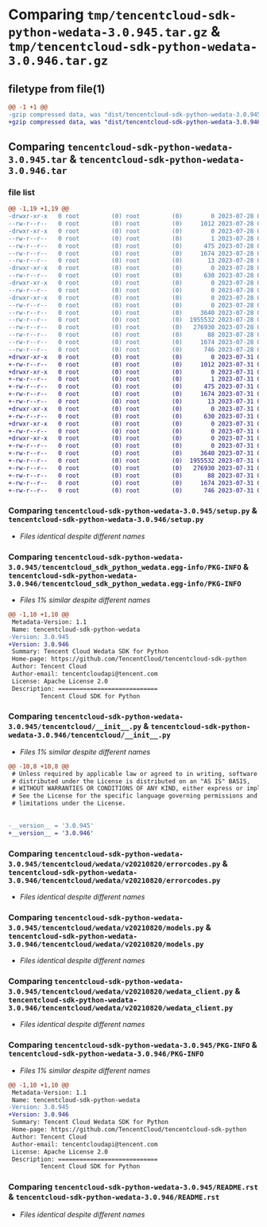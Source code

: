 # Comparing `tmp/tencentcloud-sdk-python-wedata-3.0.945.tar.gz` & `tmp/tencentcloud-sdk-python-wedata-3.0.946.tar.gz`

## filetype from file(1)

```diff
@@ -1 +1 @@
-gzip compressed data, was "dist/tencentcloud-sdk-python-wedata-3.0.945.tar", last modified: Fri Jul 28 00:39:53 2023, max compression
+gzip compressed data, was "dist/tencentcloud-sdk-python-wedata-3.0.946.tar", last modified: Mon Jul 31 00:40:11 2023, max compression
```

## Comparing `tencentcloud-sdk-python-wedata-3.0.945.tar` & `tencentcloud-sdk-python-wedata-3.0.946.tar`

### file list

```diff
@@ -1,19 +1,19 @@
-drwxr-xr-x   0 root         (0) root         (0)        0 2023-07-28 00:39:53.000000 tencentcloud-sdk-python-wedata-3.0.945/
--rw-r--r--   0 root         (0) root         (0)     1012 2023-07-28 00:39:53.000000 tencentcloud-sdk-python-wedata-3.0.945/setup.py
-drwxr-xr-x   0 root         (0) root         (0)        0 2023-07-28 00:39:53.000000 tencentcloud-sdk-python-wedata-3.0.945/tencentcloud_sdk_python_wedata.egg-info/
--rw-r--r--   0 root         (0) root         (0)        1 2023-07-28 00:39:53.000000 tencentcloud-sdk-python-wedata-3.0.945/tencentcloud_sdk_python_wedata.egg-info/dependency_links.txt
--rw-r--r--   0 root         (0) root         (0)      475 2023-07-28 00:39:53.000000 tencentcloud-sdk-python-wedata-3.0.945/tencentcloud_sdk_python_wedata.egg-info/SOURCES.txt
--rw-r--r--   0 root         (0) root         (0)     1674 2023-07-28 00:39:53.000000 tencentcloud-sdk-python-wedata-3.0.945/tencentcloud_sdk_python_wedata.egg-info/PKG-INFO
--rw-r--r--   0 root         (0) root         (0)       13 2023-07-28 00:39:53.000000 tencentcloud-sdk-python-wedata-3.0.945/tencentcloud_sdk_python_wedata.egg-info/top_level.txt
-drwxr-xr-x   0 root         (0) root         (0)        0 2023-07-28 00:39:53.000000 tencentcloud-sdk-python-wedata-3.0.945/tencentcloud/
--rw-r--r--   0 root         (0) root         (0)      630 2023-07-28 00:39:53.000000 tencentcloud-sdk-python-wedata-3.0.945/tencentcloud/__init__.py
-drwxr-xr-x   0 root         (0) root         (0)        0 2023-07-28 00:39:53.000000 tencentcloud-sdk-python-wedata-3.0.945/tencentcloud/wedata/
--rw-r--r--   0 root         (0) root         (0)        0 2023-07-28 00:39:53.000000 tencentcloud-sdk-python-wedata-3.0.945/tencentcloud/wedata/__init__.py
-drwxr-xr-x   0 root         (0) root         (0)        0 2023-07-28 00:39:53.000000 tencentcloud-sdk-python-wedata-3.0.945/tencentcloud/wedata/v20210820/
--rw-r--r--   0 root         (0) root         (0)        0 2023-07-28 00:39:53.000000 tencentcloud-sdk-python-wedata-3.0.945/tencentcloud/wedata/v20210820/__init__.py
--rw-r--r--   0 root         (0) root         (0)     3640 2023-07-28 00:39:53.000000 tencentcloud-sdk-python-wedata-3.0.945/tencentcloud/wedata/v20210820/errorcodes.py
--rw-r--r--   0 root         (0) root         (0)  1955532 2023-07-28 00:39:53.000000 tencentcloud-sdk-python-wedata-3.0.945/tencentcloud/wedata/v20210820/models.py
--rw-r--r--   0 root         (0) root         (0)   276930 2023-07-28 00:39:53.000000 tencentcloud-sdk-python-wedata-3.0.945/tencentcloud/wedata/v20210820/wedata_client.py
--rw-r--r--   0 root         (0) root         (0)       88 2023-07-28 00:39:53.000000 tencentcloud-sdk-python-wedata-3.0.945/setup.cfg
--rw-r--r--   0 root         (0) root         (0)     1674 2023-07-28 00:39:53.000000 tencentcloud-sdk-python-wedata-3.0.945/PKG-INFO
--rw-r--r--   0 root         (0) root         (0)      746 2023-07-28 00:39:53.000000 tencentcloud-sdk-python-wedata-3.0.945/README.rst
+drwxr-xr-x   0 root         (0) root         (0)        0 2023-07-31 00:40:11.000000 tencentcloud-sdk-python-wedata-3.0.946/
+-rw-r--r--   0 root         (0) root         (0)     1012 2023-07-31 00:40:11.000000 tencentcloud-sdk-python-wedata-3.0.946/setup.py
+drwxr-xr-x   0 root         (0) root         (0)        0 2023-07-31 00:40:11.000000 tencentcloud-sdk-python-wedata-3.0.946/tencentcloud_sdk_python_wedata.egg-info/
+-rw-r--r--   0 root         (0) root         (0)        1 2023-07-31 00:40:11.000000 tencentcloud-sdk-python-wedata-3.0.946/tencentcloud_sdk_python_wedata.egg-info/dependency_links.txt
+-rw-r--r--   0 root         (0) root         (0)      475 2023-07-31 00:40:11.000000 tencentcloud-sdk-python-wedata-3.0.946/tencentcloud_sdk_python_wedata.egg-info/SOURCES.txt
+-rw-r--r--   0 root         (0) root         (0)     1674 2023-07-31 00:40:11.000000 tencentcloud-sdk-python-wedata-3.0.946/tencentcloud_sdk_python_wedata.egg-info/PKG-INFO
+-rw-r--r--   0 root         (0) root         (0)       13 2023-07-31 00:40:11.000000 tencentcloud-sdk-python-wedata-3.0.946/tencentcloud_sdk_python_wedata.egg-info/top_level.txt
+drwxr-xr-x   0 root         (0) root         (0)        0 2023-07-31 00:40:11.000000 tencentcloud-sdk-python-wedata-3.0.946/tencentcloud/
+-rw-r--r--   0 root         (0) root         (0)      630 2023-07-31 00:40:11.000000 tencentcloud-sdk-python-wedata-3.0.946/tencentcloud/__init__.py
+drwxr-xr-x   0 root         (0) root         (0)        0 2023-07-31 00:40:11.000000 tencentcloud-sdk-python-wedata-3.0.946/tencentcloud/wedata/
+-rw-r--r--   0 root         (0) root         (0)        0 2023-07-31 00:40:11.000000 tencentcloud-sdk-python-wedata-3.0.946/tencentcloud/wedata/__init__.py
+drwxr-xr-x   0 root         (0) root         (0)        0 2023-07-31 00:40:11.000000 tencentcloud-sdk-python-wedata-3.0.946/tencentcloud/wedata/v20210820/
+-rw-r--r--   0 root         (0) root         (0)        0 2023-07-31 00:40:11.000000 tencentcloud-sdk-python-wedata-3.0.946/tencentcloud/wedata/v20210820/__init__.py
+-rw-r--r--   0 root         (0) root         (0)     3640 2023-07-31 00:40:11.000000 tencentcloud-sdk-python-wedata-3.0.946/tencentcloud/wedata/v20210820/errorcodes.py
+-rw-r--r--   0 root         (0) root         (0)  1955532 2023-07-31 00:40:11.000000 tencentcloud-sdk-python-wedata-3.0.946/tencentcloud/wedata/v20210820/models.py
+-rw-r--r--   0 root         (0) root         (0)   276930 2023-07-31 00:40:11.000000 tencentcloud-sdk-python-wedata-3.0.946/tencentcloud/wedata/v20210820/wedata_client.py
+-rw-r--r--   0 root         (0) root         (0)       88 2023-07-31 00:40:11.000000 tencentcloud-sdk-python-wedata-3.0.946/setup.cfg
+-rw-r--r--   0 root         (0) root         (0)     1674 2023-07-31 00:40:11.000000 tencentcloud-sdk-python-wedata-3.0.946/PKG-INFO
+-rw-r--r--   0 root         (0) root         (0)      746 2023-07-31 00:40:11.000000 tencentcloud-sdk-python-wedata-3.0.946/README.rst
```

### Comparing `tencentcloud-sdk-python-wedata-3.0.945/setup.py` & `tencentcloud-sdk-python-wedata-3.0.946/setup.py`

 * *Files identical despite different names*

### Comparing `tencentcloud-sdk-python-wedata-3.0.945/tencentcloud_sdk_python_wedata.egg-info/PKG-INFO` & `tencentcloud-sdk-python-wedata-3.0.946/tencentcloud_sdk_python_wedata.egg-info/PKG-INFO`

 * *Files 1% similar despite different names*

```diff
@@ -1,10 +1,10 @@
 Metadata-Version: 1.1
 Name: tencentcloud-sdk-python-wedata
-Version: 3.0.945
+Version: 3.0.946
 Summary: Tencent Cloud Wedata SDK for Python
 Home-page: https://github.com/TencentCloud/tencentcloud-sdk-python
 Author: Tencent Cloud
 Author-email: tencentcloudapi@tencent.com
 License: Apache License 2.0
 Description: ============================
         Tencent Cloud SDK for Python
```

### Comparing `tencentcloud-sdk-python-wedata-3.0.945/tencentcloud/__init__.py` & `tencentcloud-sdk-python-wedata-3.0.946/tencentcloud/__init__.py`

 * *Files 1% similar despite different names*

```diff
@@ -10,8 +10,8 @@
 # Unless required by applicable law or agreed to in writing, software
 # distributed under the License is distributed on an "AS IS" BASIS,
 # WITHOUT WARRANTIES OR CONDITIONS OF ANY KIND, either express or implied.
 # See the License for the specific language governing permissions and
 # limitations under the License.
 
 
-__version__ = '3.0.945'
+__version__ = '3.0.946'
```

### Comparing `tencentcloud-sdk-python-wedata-3.0.945/tencentcloud/wedata/v20210820/errorcodes.py` & `tencentcloud-sdk-python-wedata-3.0.946/tencentcloud/wedata/v20210820/errorcodes.py`

 * *Files identical despite different names*

### Comparing `tencentcloud-sdk-python-wedata-3.0.945/tencentcloud/wedata/v20210820/models.py` & `tencentcloud-sdk-python-wedata-3.0.946/tencentcloud/wedata/v20210820/models.py`

 * *Files identical despite different names*

### Comparing `tencentcloud-sdk-python-wedata-3.0.945/tencentcloud/wedata/v20210820/wedata_client.py` & `tencentcloud-sdk-python-wedata-3.0.946/tencentcloud/wedata/v20210820/wedata_client.py`

 * *Files identical despite different names*

### Comparing `tencentcloud-sdk-python-wedata-3.0.945/PKG-INFO` & `tencentcloud-sdk-python-wedata-3.0.946/PKG-INFO`

 * *Files 1% similar despite different names*

```diff
@@ -1,10 +1,10 @@
 Metadata-Version: 1.1
 Name: tencentcloud-sdk-python-wedata
-Version: 3.0.945
+Version: 3.0.946
 Summary: Tencent Cloud Wedata SDK for Python
 Home-page: https://github.com/TencentCloud/tencentcloud-sdk-python
 Author: Tencent Cloud
 Author-email: tencentcloudapi@tencent.com
 License: Apache License 2.0
 Description: ============================
         Tencent Cloud SDK for Python
```

### Comparing `tencentcloud-sdk-python-wedata-3.0.945/README.rst` & `tencentcloud-sdk-python-wedata-3.0.946/README.rst`

 * *Files identical despite different names*

